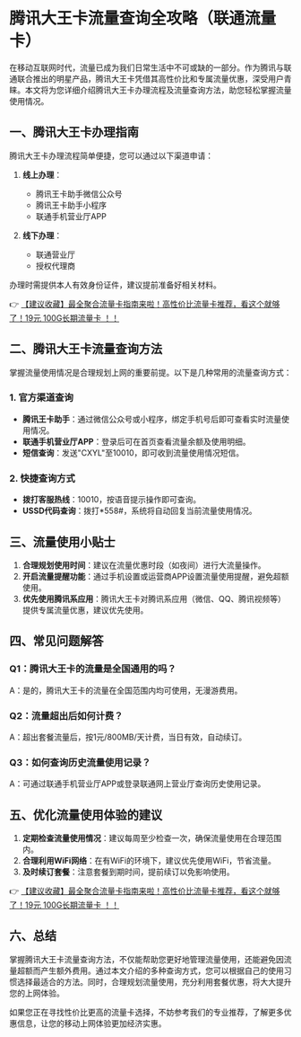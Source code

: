 # 腾讯大王卡流量查询全攻略（联通流量卡）

在移动互联网时代，流量已成为我们日常生活中不可或缺的一部分。作为腾讯与联通联合推出的明星产品，腾讯大王卡凭借其高性价比和专属流量优惠，深受用户青睐。本文将为您详细介绍腾讯大王卡办理流程及流量查询方法，助您轻松掌握流量使用情况。

## 一、腾讯大王卡办理指南

腾讯大王卡办理流程简单便捷，您可以通过以下渠道申请：

1. **线上办理**：
   - 腾讯王卡助手微信公众号
   - 腾讯王卡助手小程序
   - 联通手机营业厅APP

2. **线下办理**：
   - 联通营业厅
   - 授权代理商

办理时需提供本人有效身份证件，建议提前准备好相关材料。

👉 [【建议收藏】最全聚合流量卡指南来啦！高性价比流量卡推荐，看这个就够了！19元 100G长期流量卡 ！！](https://bit.ly/Liuliangka)

## 二、腾讯大王卡流量查询方法

掌握流量使用情况是合理规划上网的重要前提。以下是几种常用的流量查询方式：

### 1. 官方渠道查询
- **腾讯王卡助手**：通过微信公众号或小程序，绑定手机号后即可查看实时流量使用情况。
- **联通手机营业厅APP**：登录后可在首页查看流量余额及使用明细。
- **短信查询**：发送"CXYL"至10010，即可收到流量使用情况短信。

### 2. 快捷查询方式
- **拨打客服热线**：10010，按语音提示操作即可查询。
- **USSD代码查询**：拨打*558#，系统将自动回复当前流量使用情况。

## 三、流量使用小贴士

1. **合理规划使用时间**：建议在流量优惠时段（如夜间）进行大流量操作。
2. **开启流量提醒功能**：通过手机设置或运营商APP设置流量使用提醒，避免超额使用。
3. **优先使用腾讯系应用**：腾讯大王卡对腾讯系应用（微信、QQ、腾讯视频等）提供专属流量优惠，建议优先使用。

## 四、常见问题解答

### Q1：腾讯大王卡的流量是全国通用的吗？
A：是的，腾讯大王卡的流量在全国范围内均可使用，无漫游费用。

### Q2：流量超出后如何计费？
A：超出套餐流量后，按1元/800MB/天计费，当日有效，自动续订。

### Q3：如何查询历史流量使用记录？
A：可通过联通手机营业厅APP或登录联通网上营业厅查询历史使用记录。

## 五、优化流量使用体验的建议

1. **定期检查流量使用情况**：建议每周至少检查一次，确保流量使用在合理范围内。
2. **合理利用WiFi网络**：在有WiFi的环境下，建议优先使用WiFi，节省流量。
3. **及时续订套餐**：注意套餐到期时间，提前续订以免影响使用。

👉 [【建议收藏】最全聚合流量卡指南来啦！高性价比流量卡推荐，看这个就够了！19元 100G长期流量卡 ！！](https://bit.ly/Liuliangka)

## 六、总结

掌握腾讯大王卡流量查询方法，不仅能帮助您更好地管理流量使用，还能避免因流量超额而产生额外费用。通过本文介绍的多种查询方式，您可以根据自己的使用习惯选择最适合的方法。同时，合理规划流量使用，充分利用套餐优惠，将大大提升您的上网体验。

如果您正在寻找性价比更高的流量卡选择，不妨参考我们的专业推荐，了解更多优惠信息，让您的移动上网体验更加经济实惠。